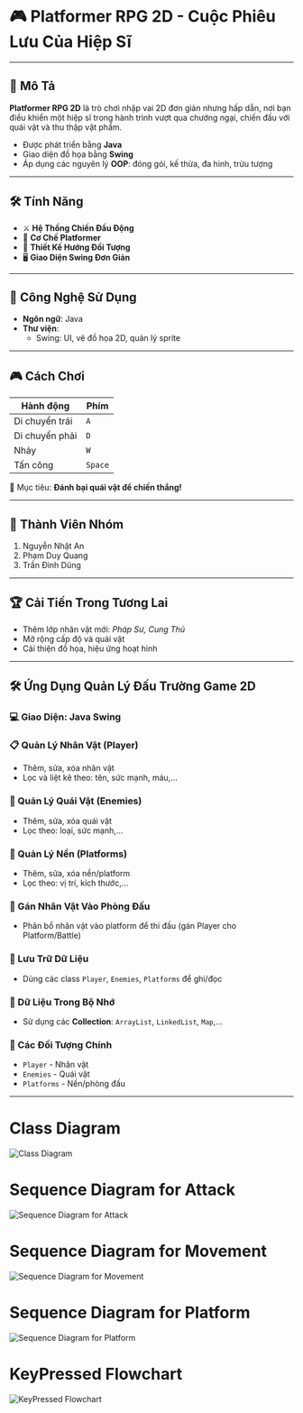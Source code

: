 # 🎮 Platformer RPG 2D - Cuộc Phiêu Lưu Của Hiệp Sĩ

---

## 📖 Mô Tả

**Platformer RPG 2D** là trò chơi nhập vai 2D đơn giản nhưng hấp dẫn, nơi bạn điều khiển một hiệp sĩ trong hành trình vượt qua chướng ngại, chiến đấu với quái vật và thu thập vật phẩm.

- Được phát triển bằng **Java**
- Giao diện đồ họa bằng **Swing**
- Áp dụng các nguyên lý **OOP**: đóng gói, kế thừa, đa hình, trừu tượng

---

## 🛠️ Tính Năng

- ⚔️ **Hệ Thống Chiến Đấu Động**  
- 🧗 **Cơ Chế Platformer**  
- 🧱 **Thiết Kế Hướng Đối Tượng**  
- 🖥 **Giao Diện Swing Đơn Giản**

---

## 🚀 Công Nghệ Sử Dụng

- **Ngôn ngữ**: Java  
- **Thư viện**:  
  - Swing: UI, vẽ đồ họa 2D, quản lý sprite

---

## 🎮 Cách Chơi

| Hành động | Phím |
|----------|------|
| Di chuyển trái | `A` |
| Di chuyển phải | `D` |
| Nhảy | `W` |
| Tấn công | `Space` |

🎯 Mục tiêu: **Đánh bại quái vật để chiến thắng!**

---

## 👥 Thành Viên Nhóm

1. Nguyễn Nhật An  
2. Phạm Duy Quang  
3. Trần Đình Dũng

---

## 🏆 Cải Tiến Trong Tương Lai

- Thêm lớp nhân vật mới: *Pháp Sư, Cung Thủ*  
- Mở rộng cấp độ và quái vật  
- Cải thiện đồ họa, hiệu ứng hoạt hình

---

## 🛠️ Ứng Dụng Quản Lý Đấu Trường Game 2D

### 💻 Giao Diện: Java Swing

### 📋 Quản Lý Nhân Vật (Player)

- Thêm, sửa, xóa nhân vật  
- Lọc và liệt kê theo: tên, sức mạnh, máu,...

### 👾 Quản Lý Quái Vật (Enemies)

- Thêm, sửa, xóa quái vật  
- Lọc theo: loại, sức mạnh,...

### 🧱 Quản Lý Nền (Platforms)

- Thêm, sửa, xóa nền/platform  
- Lọc theo: vị trí, kích thước,...

### 🧩 Gán Nhân Vật Vào Phòng Đấu

- Phân bổ nhân vật vào platform để thi đấu (gán Player cho Platform/Battle)

### 💾 Lưu Trữ Dữ Liệu

- Dùng các class `Player`, `Enemies`, `Platforms` để ghi/đọc

### 🧠 Dữ Liệu Trong Bộ Nhớ

- Sử dụng các **Collection**: `ArrayList`, `LinkedList`, `Map`,...

### 🔑 Các Đối Tượng Chính

- `Player` - Nhân vật  
- `Enemies` - Quái vật  
- `Platforms` - Nền/phòng đấu

---

# Class Diagram

![Class Diagram](https://github.com/user-attachments/assets/174e51be-6847-4dfa-a06c-a4782fe426d1)

# Sequence Diagram for Attack
![Sequence Diagram for Attack](https://github.com/user-attachments/assets/32e7343f-0ab8-4f9e-9a31-e1f156f4e92d)

# Sequence Diagram for Movement
![Sequence Diagram for Movement](https://github.com/user-attachments/assets/d1ba4ab4-6efd-4c9f-8c67-866949a80a70)

# Sequence Diagram for Platform
![Sequence Diagram for Platform](https://github.com/user-attachments/assets/206a20ab-fd0e-431b-9b7f-56776b08311c)

# KeyPressed Flowchart
![KeyPressed Flowchart](https://github.com/user-attachments/assets/5bf75a23-4c66-467d-bd2e-34a877865058)
